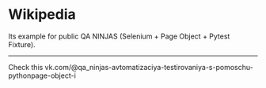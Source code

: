 # Wikipedia
Its example for public QA NINJAS (Selenium + Page Object + Pytest Fixture).
***
Check this vk.com/@qa_ninjas-avtomatizaciya-testirovaniya-s-pomoschu-pythonpage-object-i
